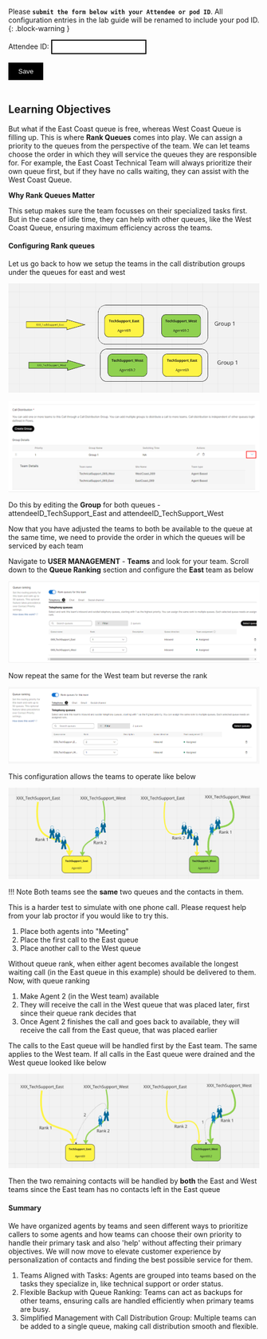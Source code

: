 <script>
 function update () {
    const form = document.forms['attendee-form'];
    if (form) {
      form.addEventListener('submit', function (event) {
        event.preventDefault();
        const inputs = Array.from(form.querySelectorAll('input'));
        const values = inputs.reduce((acc, input) => {
          acc[input.id + '_out'] = input.value;
          return acc;
        }, {});

        Object.entries(values).forEach(([id, value]) => {
          const elements = document.getElementsByClassName(id);
          Array.from(elements).forEach(element => {

            console.log(element.innerHTML);
            if(Number(element.innerHTML) > 99 ){
               console.log(`Got a 99+ attendee: ${element.innerHTML}`);
               element.innerHTML = value;
             }
            else{
               console.log(`Got a sub 99 attendee: ${element.innerHTML}`);
               if(element.innerHTML.includes('gmail.com'))
               {
                element.innerHTML = `0${value}`;
                }
               else{
                element.innerHTML = value;
               }
                }
          });
        });
        const attendeeIDInput = form.elements['attendeeID'];
       if (attendeeIDInput && attendeeIDInput.value !== 'Your_Attendee_ID') {
          localStorage.setItem('attendeeID', attendeeIDInput.value);
        }
      });
    }
  };
</script>
<style>
  /* Style for the button */
  button {
    background-color: black; /* Set the background color to black */
    color: white; /* Set the text color to white */
    border: none; /* Remove the border */
    padding: 10px 20px; /* Add some padding for better appearance */
    cursor: pointer; /* Show a pointer cursor on hover */
  }

   /* Style for the input element */
  input[type="text"] {
    border: 2px solid black; /* Set the border thickness to 2px */
    padding: 5px; /* Add some padding for better appearance */

</style>

Please **`submit the form below with your Attendee or pod ID`**. All configuration entries in the lab guide will be renamed to include your pod ID.
 {: .block-warning }

<script>
document.forms["attendee-form"][1].value = localStorage.getItem("attendeeID") || "Your Attendee ID" 
</script>
<form id="attendee-form">
  <label for="attendee">Attendee ID:</label>
  <input type="text" id="attendee" name="attendee" onChange="update()"><br>
<br>
  <button onclick="update()">Save</button>
</form>

<br/>


## Learning Objectives

But what if the East Coast queue is free, whereas West Coast Queue is filling up. This is where **Rank Queues** comes into play. We can assign a priority to the queues from the perspective of the team. We can let teams choose the order in which they will service the queues they are responsible for. For example, the East Coast Technical Team will always prioritize their own queue first, but if they have no calls waiting, they can assist with the West Coast Queue. 

**Why Rank Queues Matter**

This setup makes sure the team focusses on their specialized tasks first. But in the case of idle time, they can help with other queues, like the West Coast Queue, ensuring maximum efficiency across the teams. 


#### Configuring Rank queues

Let us go back to how we setup the teams in the call distribution groups under the queues for east and west

![cdg](../assets/teams/cdg_3.png)

![cdg](../assets/cdg/cdg_6.png)

Do this by editing the **Group** for both queues - <w class = "attendee_out">attendeeID</w>_TechSupport_East and <w class = "attendee_out">attendeeID</w>_TechSupport_West

Now that you have adjusted the teams to both be available to the queue at the same time, we need to provide the order in which the queues will be serviced by each team

Navigate to **USER MANAGEMENT** - **Teams** and look for your team. Scroll down to the **Queue Ranking** section and configure the **East** team as below

![rank](../assets/rank/rank_2.png)

Now repeat the same for the West team but reverse the rank

![rank](../assets/rank/rank_1.png)

This configuration allows the teams to operate like below

![rank](../assets/rank/rank_3.png)

!!! Note
    Both teams see the **same** two queues and the contacts in them. 

This is a harder test to simulate with one phone call. Please request help from your lab proctor if you would like to try this.

1. Place both agents into "Meeting"
2. Place the first call to the East queue
3. Place another call to the West queue

Without queue rank, when either agent becomes available the longest waiting call (in the East queue in this example) should be delivered to them. Now, with queue ranking

1. Make Agent 2 (in the West team) available
2. They will receive the call in the West queue that was placed later, first since their queue rank decides that
3. Once Agent 2 finishes the call and goes back to available, they will receive the call from the East queue, that was placed earlier

The calls to the East queue will be handled first by the East team. The same applies to the West team. If all calls in the East queue were drained and the West queue looked like below

![rank](../assets/rank/rank_4.png)

Then the two remaining contacts will be handled by **both** the East and West teams since the East team has no contacts left in the East queue

#### Summary

We have organized agents by teams and seen different ways to prioritize callers to some agents and how teams can choose their own priority to handle their primary task and also 'help' without affecting their primary objectives. We will now move to elevate customer experience by personalization of contacts and finding the best possible service for them. 

1.	Teams Aligned with Tasks: Agents are grouped into teams based on the tasks they specialize in, like technical support or order status. 
2.	Flexible Backup with Queue Ranking: Teams can act as backups for other teams, ensuring calls are handled efficiently when primary teams are busy.
3.	Simplified Management with Call Distribution Group: Multiple teams can be added to a single queue, making call distribution smooth and flexible. 

